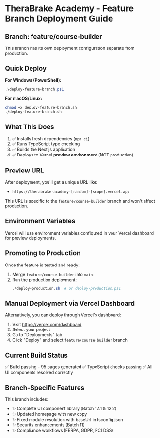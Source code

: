 # TheraBrake Academy - Feature Branch Deployment Guide

## Branch: feature/course-builder

This branch has its own deployment configuration separate from production.

## Quick Deploy

**For Windows (PowerShell):**
```powershell
.\deploy-feature-branch.ps1
```

**For macOS/Linux:**
```bash
chmod +x deploy-feature-branch.sh
./deploy-feature-branch.sh
```

## What This Does

1. ✅ Installs fresh dependencies (`npm ci`)
2. ✅ Runs TypeScript type checking
3. ✅ Builds the Next.js application
4. ✅ Deploys to Vercel **preview environment** (NOT production)

## Preview URL

After deployment, you'll get a unique URL like:
- `https://therabrake-academy-[random]-[scope].vercel.app`

This URL is specific to the `feature/course-builder` branch and won't affect production.

## Environment Variables

Vercel will use environment variables configured in your Vercel dashboard for preview deployments.

## Promoting to Production

Once the feature is tested and ready:

1. Merge `feature/course-builder` into `main`
2. Run the production deployment:
   ```powershell
   .\deploy-production.sh  # or deploy-production.ps1
   ```

## Manual Deployment via Vercel Dashboard

Alternatively, you can deploy through Vercel's dashboard:

1. Visit https://vercel.com/dashboard
2. Select your project
3. Go to "Deployments" tab
4. Click "Deploy" and select `feature/course-builder` branch

## Current Build Status

✅ Build passing - 95 pages generated
✅ TypeScript checks passing
✅ All UI components resolved correctly

## Branch-Specific Features

This branch includes:
- ✨ Complete UI component library (Batch 12.1 & 12.2)
- ✨ Updated homepage with new copy
- ✨ Fixed module resolution with baseUrl in tsconfig.json
- ✨ Security enhancements (Batch 11)
- ✨ Compliance workflows (FERPA, GDPR, PCI DSS)
